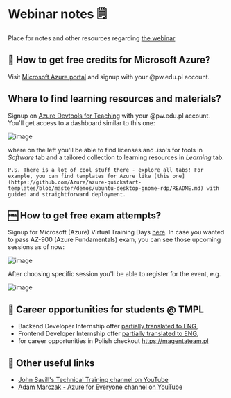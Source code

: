 # Webinar notes 🗒️
Place for notes and other resources regarding [the webinar](https://bkpw.jobteaser.com/pl/events/145263-to-cloud-with-digital-cloud-services-intro-to-microsoft-azure)

## 💸 How to get free credits for Microsoft Azure?

Visit [Microsoft Azure portal](https://azure.microsoft.com/en-us/free/students/) and signup with your @pw.edu.pl account.

## Where to find learning resources and materials?

Signup on [Azure Devtools for Teaching](https://azureforeducation.microsoft.com/devtools) with your @pw.edu.pl account. You'll get access to a dashboard similar to this one: 

  ![image](https://user-images.githubusercontent.com/57810589/165298847-92502d79-4cb3-4247-b19b-e31ae70c1d91.png) 

where on the left you'll be able to find licenses and .iso's for tools in _Software_ tab and a tailored collection to learning resources in _Learning_ tab.

    P.S. There is a lot of cool stuff there - explore all tabs! For example, you can find templates for Azure like [this one](https://github.com/Azure/azure-quickstart-templates/blob/master/demos/ubuntu-desktop-gnome-rdp/README.md) with guided and straightforward deployment. 

##  🆓 How to get free exam attempts?

Signup for Microsoft (Azure) Virtual Training Days [here](https://www.microsoft.com/en-us/trainingdays/azure). In case you wanted to pass AZ-900 (Azure Fundamentals) exam, you can see those upcoming sessions as of now: 

  ![image](https://user-images.githubusercontent.com/57810589/165297944-d95b4033-1196-44e7-b45b-1625fd0842af.png)

After choosing specific session you'll be able to register for the event, e.g. 
 
  ![image](https://user-images.githubusercontent.com/57810589/165301306-2555ccaf-f80c-48e4-a390-60adc3f7baa3.png)

## 🏢 Career opportunities for students @ TMPL

- Backend Developer Internship offer [partially translated to ENG](https://skk.erecruiter.pl/Offer.aspx?oid=3650032&cfg=7DC0AE1FBC2546BEA21D2FA698C473E1&ejoId=92852&ejorId=80411&comId=20008533),
- Frontend Developer Internship offer [partially translated to ENG](https://skk.erecruiter.pl/Offer.aspx?oid=3650028&cfg=7DC0AE1FBC2546BEA21D2FA698C473E1&ejoId=92857&ejorId=80418&comId=20008533),
- for career opportunities in Polish checkout https://magentateam.pl 

## 🔗 Other useful links

- [John Savill's Technical Training channel on YouTube](https://www.youtube.com/channel/UCpIn7ox7j7bH_OFj7tYouOQ)
- [Adam Marczak - Azure for Everyone channel on YouTube](https://www.youtube.com/c/Azure4Everyone)
